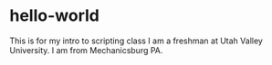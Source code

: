 # hello-world
This is for my intro to scripting class
I am a freshman at Utah Valley University. I am from Mechanicsburg PA.
